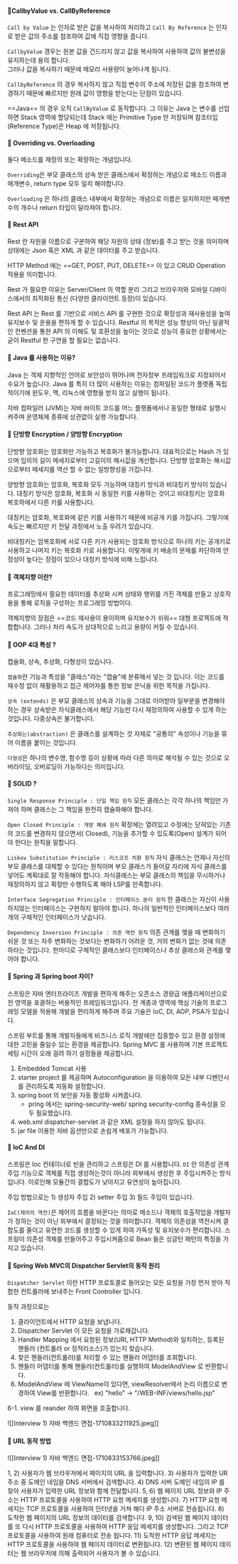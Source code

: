 
#### 🔸CallbyValue vs. CallByReference

`Call by Value` 는 인자로 받은 값을 복사하여 처리하고 
`Call By Reference` 는 인자로 받은 값의 주소를 참조하여 값에 직접 영향을 줍니다. 

`CallbyValue` 경우는 원본 값을 건드리지 않고  값을 복사하여 사용하여 값의 불변성을 유지하는데 용의 합니다.  
그러나 값을 복사하기 때문에 메모리 사용량이 늘어나게 됩니다. 

`CallbyReference` 의 경우 복사하지 않고 직접 변수의 주소에 저장된 값을 참조하여 변경하기 때문에 빠르지만 원래 값이 영향을 받는다는 단점이 있습니다. 

==Java== 의 경우 오직 `CallByValue` 로 동작합니다. 
그 이유는 Java 는 변수를 선업하면 Stack 영역에 할당되는데 Stack 에는 Primitive Type  만 저장되며 참조타입(Reference Type)은 Heap 에 저장됩니다. 

#### 🔸 Overriding vs. Overloading 

둘다 메소드를 재정의 또는 확장하는 개념입니다. 

`Overriding`은 부모 클래스의 상속 받은 클래스에서 확장하는 개념으로 메소드 이름과 매개변수,  return type 모두 일치 해야합니다. 

`Overloading` 은 하나의 클래스 내부에서 확장하는 개념으로 이름은 일치하지만 매개변수의 개수나 return 타입이 달라져야 합니다. 

#### 🔸 Rest API

Rest 란 자원을 이름으로 구분하여 해당 자원의 상태 (정보)를 주고 받는 것을 의미하며 상태에는 Json 혹은 XML 과 같은 데이터를 주고 받습니다. 

HTTP Method 에는 ==GET, POST, PUT, DELETE== 이 있고 CRUD Operation 적용을 의미합니다. 

Rest 가 필요한 이유는 Server/Client 의 역할 분리 그리고 브라우저와 모바일 디바이스에서의 최적화된 통신 (다양한 클라이언트 등장)이 있습니다. 

Rest API 는 Rest 를 기반으로 서비스 API 를 구현한 것으로 확장성과 재사용성을 높여 유지보수 및 운용을 편하게 할 수 있습니다.
Restful 의 목적은 성능 향상이 아닌 일괄적인 컨벤션을 통한 API 의 이해도 및 호환성을 높이는 것으로 성능이 중요한 상황에서는 굳이 Restful 한 구연을 할 필요는 없습니다. 

#### 🔸 Java 를 사용하는 이유?

Java 는 객체 지향적인 언어로 보안성이 뛰어나며 전자정부 프레임워크로 지정되어서 수요가 높습니다. 
Java 를 특히 더 많이 사용하는 이유는 컴파일된 코드가 플랫폼 독립적이기에 윈도우, 맥, 리눅스에 영향을 받지 않고 실행이 됩니다. 

자바 컴파일러 (JVM)는 자바 바이트 코드를 어느 플랫폼에서나 동일한 형태로 실행시켜주며 운영체제 종류에 상관없이 실행 가능합니다. 

#### 🔸 단방향 Encryption / 양방향 Encryption

단방향 암호화는 암호화만 가능하고 복호화가 불가능합니다. 대표적으로는 Hash 가 있으며 임의의 길이 메세지로부터 고길이의 해시값을 계산합니다. 단방향 암호화는 해시값으로부터 메세지를 역산 할 수 없는 일방향성을 가집니다. 

양방향 암호화는 암호화, 복호화 모두 가능하며 대칭키 방식과 비대칭키 방식이 있습니다. 
대칭키 방식은 암호화, 복호화 시 동일한 키를 사용하는 것이고
비대칭키는 암호화 복호하에서 다른 키를 사용합니다. 

대칭키는 암호화, 복호화에 같은 키를 사용하기 때문에 비공개 키를 가집니다.
그렇기에 속도는 빠르지만 키 전달 과정에서 노출 우려가 있습니다. 

비대칭키는 암복호화에 서로 다른 키가 사용되는 암호화 방식으로 하나의 키는 공개키로 사용하고 나머지 키는 복호화 키로 사용합니다. 이렇게에 키 배송의 문제를 차단하여 안정성이 높다는 장점이 있으나 대칭키 방식에 비해 느립니다. 


#### 🔸 객체지향 이란? 

프로그래밍에서 필요한 데이터를 추상화 시켜 상태와 행위를 가진 객체를 만들고 상호작용을 통해 로직을 구성하는 프로그래밍 방법이다. 

객체지향의 장점은 ==코드 재사용이 용이하며 유지보수가 쉬워== 대형 프로젝트에 적합합니다. 
그러나 처리 속도가 상대적으로 느리고 용량이 커질 수 있습니다. 

#### 🔸 OOP 4대 특성 ?

캡슐화, 상속, 추상화, 다형성이 있습니다. 

`캡슐화`란 기능과 특성을 "클래스"라는 "캡슐"에 분류해서 넣는 것 입니다. 
이는 코드를 재수정 없이 재활용하고 접근 제어자를 통한 정보 은닉을 위한 목적을 가집니다.

`상속 (extends)` 은 부모 클래스의 상속과 기능을 그대로 이어받아 일부분을 변경해야 하는 경우 상속받은 자식클래스에서 해당 기능만 다시 재정의하여 사용할 수 있게 하는 것입니다. 다중상속은 불가합니다. 

`추상화는(abstraction)` 은 클래스를 설계하는 것 자체로 "공통의" 속성이나 기능을 묶어 이름을 붙이는 것입니다. 

`다형성`은 하나의 변수명, 함수명 등이 상황에 따라 다른 의미로 해석될 수 있는 것으로 오버라이딩, 오버로딩이 가능하다는 의미입니다. 
#### 🔸 SOLID ? 

 `Single Response Principle : 단일 책임 원칙`
모든 클래스는 각각 하나의 책임만 가져야 하며 클래스는 그 책임을 완전히 캡슐화해야  합니다.

`Open Closed Principle : 개방 폐쇄 원칙`
확장에는 열려있고 수정에는 닫혀있는 기존의 코드를 변경하지 않으면서( Closed), 기능을 추가할 수 있도록(Open) 설계가 되어야 한다는 원칙을 말합니다.

`Liskov Substitution Principle : 리스코프 치환 원칙`
자식 클래스는 언제나 자신의 부모 클래스를 대체할 수 있다는 원칙이며 부모 클래스가 들어갈 자리에 자식 클래스를 넣어도 계획대로 잘 작동해야 합니다. 자식클래스는 부모 클래스의 책임을 무시하거나 재정의하지 않고 확장만 수행하도록 해야 LSP를 만족합니다.

 `Interface Segregation Principle : 인터페이스 분리 원칙`
 한 클래스는 자신이 사용하지않는 인터페이스는 구현하지 말아야 합니다. 하나의 일반적인 인터페이스보다 여러개의 구체적인 인터페이스가 낫습니다.

`Dependency Inversion Principle : 의존 역전 원칙`
의존 관계를 맺을 때 변화하기 쉬운 것 또는 자주 변화하는 것보다는 변화하기 어려운 것, 거의 변화가 없는 것에 의존하라는 것입니다. 한마디로 구체적인 클래스보다 인터페이스나 추상 클래스와 관계를 맺어야 합니다.

#### 🔸 Spring 과 Spring boot 차이?

스프링은 자바 엔터프라이즈 개발을 편하게 해주는 오픈소스 경량급 애플리케이션으로  전 영역을 포괄하는 버용적인 프레임워크입니다. 전 계층과 영역에 핵심 기술의 프로그래밍 모델을 적용해 개발을 편리하게 해주며 주요 기술은 IoC, DI, AOP, PSA가 있습니다. 

스프링 부트를 통해 개발자들에게 비즈니스 로직 개발에만 집중할수 있고 환경 설정에 대한 고민을 줄일수 있는 환경을 제공합니다.  Spring MVC 를 사용하며 기본 프로젝트 세팅 시간이 오래 걸려 하기 설정들을 제공합니다. 
 1) Embedded Tomcat 사용
2) starter project 를 제공하며 Autoconfiguration 을 이용하여 모든 내부 디펜던시를 관리하도록 자동화 설정합니다. 
3) spring boot 의 보안을 자동 활성화 시켜줍니다. 
	- pring 에서는 spring-security-web/ spring security-config 종속성을 모두 필요했습니다.
4) web.xml dispatcher-servlet 과 같은 XML 설정을 하지 않아도 됩니다. 
5) jar file 이용한 자바 옵션만으로 손쉽게 배포가 가능합니다. 


#### 🔸 IoC And DI

스프링은 Ioc 컨테이너로 빈을 관리하고 스프링은 DI 를 사용합니다. 
`DI` 란 의존성 관계 주입 기능으로 객체를 직접 생성하는것이 아니라 외부에서 생성한 후 주입시켜주는 방식입니다. 
이로인해 모듈간의 결합도가 낮아지고 유연성이 높아집니다. 

주입 방법으로는 1) 생성자 주입 2) setter 주입 3) 필드 주입이 있습니다. 

`IoC(제어의 역전)`은 제어의 흐름을 바꾼다는 의미로  메소드나 객체의 호출작업을 개발자가 정하는 것이 아닌 외부에서 결정되는 것을 의미합니다.  객체의 의존성을 역전시켜 결합도를 줄이고 유연한 코드를 생성할 수 있게 하여 가독성 및 유지보수가 편리합니다. 스프링이 의존성 객체를 만들어주고 주입시켜줌으로 Bean 들은 싱글턴 패턴의 특징을 가지고 있습니다. 

#### 🔸 Spring Web MVC의 Dispatcher Servlet의 동작 원리

`Dispatcher Servlet` 이란 HTTP 프로토콜로 들어오는 모든 요청을 가장 먼저 받아 적합한 컨트롤러에 보내주는 Front Controller 입니다. 

동작 과정으로는 

1. 클라이언트에서 HTTP 요청을 보냅니다.
2. Dispatcher Servlet 이 모든 요청을 가로채갑니다.
3. Handler Mapping 에서 요청된 정보(URI, HTTP Method)와 일치하는, 등록된 핸들러 (컨트롤러 or 정적리소스)가 있는지 찾습니다.
4. 찾은 핸들러(컨트롤러)를 처리할 수 있는 핸들러 어댑터를 조회합니다.
5. 핸들러 어댑터를 통해 핸들러(컨트롤러)를 실행하여 ModelAndView 로 반환합니다.
6. ModelAndView 에 ViewName이 있다면, viewResolver에서 논리 이름으로 변경하여 View를 반환합니다.
	  ex) "hello" -> "/WEB-INF/views/hello.jsp"

6-1. view 를 reander 하여 화면을 호출합니다.

![[Interview 1) 자바 백엔드 면접-1710833211925.jpeg]]

#### 🔸 URL 동작 방법

![[Interview 1) 자바 백엔드 면접-1710833153766.jpeg]]

1, 2) 사용자가 웹 브라우저에서 페이지의 URL 을 입력합니다.
3) 사용자가 입력한 UR 주소 중 도메인 네임을 DNS 서버에서 검색합니다. 
4) DNS 서버 도메인 네임의 IP 를 찾아 사용자가 입력한 URL 정보와 함께 전달합니다.
5, 6) 웹 페이지 URL 정보와 IP 주소는 HTTP 프로토콜을 사용하여 HTTP 요청 메세지를 생성합니다. 
7) HTTP 요청 메세지는 TCP 프로토콜을 사용하여 인터넷을 거쳐 해다 IP 주소 서버로 전송됩니다. 
8) 도착한 웹 페이지의 URL 정보의 데이터를 검색합니다.
9, 10) 검색된 웹 페이지 데이터를 또 다시 HTTP 프로토콜을 사용하여 HTTP 응답 메세지를 생성합니다. 그리고 TCP 프로토콜을 사용하여 원래 컴퓨터로 전송 됩니다.
11) 도착한 HTTP 응답 메세지는 HTTP 프로토콜을 사용하여 웹 페이지 데이터로 변환됩니다. 
12) 변환된 웹 페이지 데이터는 웹 브라우저에 의해 출력되어 사용자가 볼 수 있습니다.


